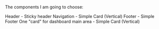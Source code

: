 The components I am going to choose:

Header - Sticky header
Navigation - Simple Card (Vertical)
Footer - Simple Footer
One "card" for dashboard main area - Simple Card (Vertical)
